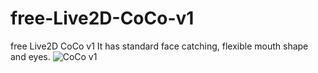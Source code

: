 # free-Live2D-CoCo-v1
free Live2D CoCo v1 It has standard face catching, flexible mouth shape and eyes.
![CoCo v1](https://github.com/user-attachments/assets/e1ca851f-195f-4f72-9b33-7e4f5f37df65)
